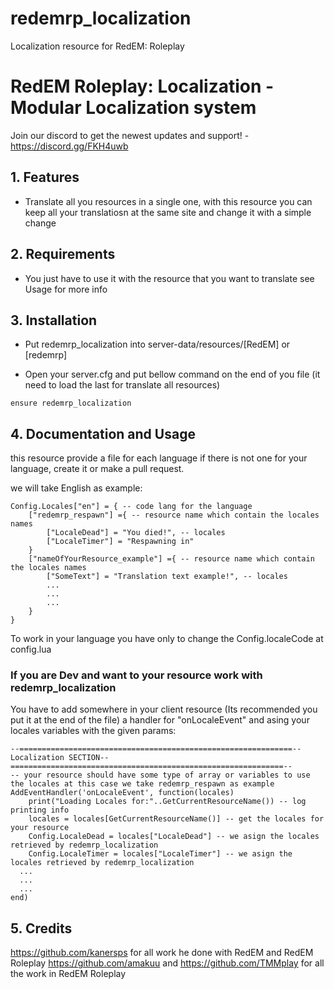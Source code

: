 # redemrp_localization
Localization resource for RedEM: Roleplay

# RedEM Roleplay: Localization - Modular Localization system

Join our discord to get the newest updates and support! - https://discord.gg/FKH4uwb

## 1. Features
- Translate all you resources in a single one, with this resource you can keep all your translatiosn at the same site and change it with a simple change

## 2. Requirements
 
- You just have to use it with the resource that you want to translate see Usage for more info

## 3. Installation
- Put redemrp_localization into server-data/resources/[RedEM] or [redemrp]


- Open your server.cfg and put bellow command on the end of you file (it need to load the last for translate all resources)


```
ensure redemrp_localization
```

## 4. Documentation and Usage
this resource provide a file for each language if there is not one for your language, create it or make a pull request.

we will take English as example:
```
Config.Locales["en"] = { -- code lang for the language
    ["redemrp_respawn"] ={ -- resource name which contain the locales names
        ["LocaleDead"] = "You died!", -- locales
        ["LocaleTimer"] = "Respawning in"
    }
    ["nameOfYourResource_example"] ={ -- resource name which contain the locales names
        ["SomeText"] = "Translation text example!", -- locales
        ...
        ...
        ...
    }
}
```

To work in your language you have only to change the Config.localeCode at config.lua

### If you are Dev and want to your resource work with redemrp_localization

You have to add somewhere in your client resource (Its recommended you put it at the end of the file) a handler for "onLocaleEvent" and asing your locales variables with the given params:
```
--=============================================================-- Localization SECTION--=============================================================--
-- your resource should have some type of array or variables to use the locales at this case we take redemrp_respawn as example
AddEventHandler('onLocaleEvent', function(locales)
	print("Loading Locales for:"..GetCurrentResourceName()) -- log printing info
	locales = locales[GetCurrentResourceName()] -- get the locales for your resource
	Config.LocaleDead = locales["LocaleDead"] -- we asign the locales retrieved by redemrp_localization
	Config.LocaleTimer = locales["LocaleTimer"] -- we asign the locales retrieved by redemrp_localization
  ...
  ...
  ...
end)
```

## 5. Credits

https://github.com/kanersps for all work he done with RedEM and RedEM Roleplay
https://github.com/amakuu and https://github.com/TMMplay for all the work in RedEM Roleplay

